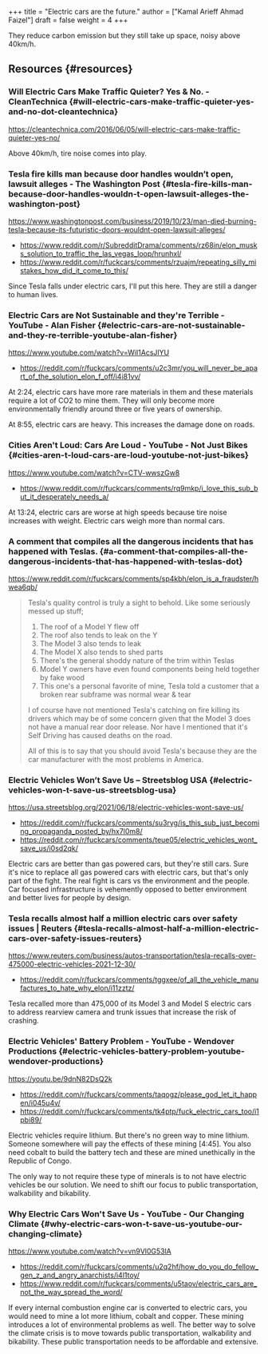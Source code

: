 +++
title = "Electric cars are the future."
author = ["Kamal Arieff Ahmad Faizel"]
draft = false
weight = 4
+++

They reduce carbon emission but they still take up space, noisy above 40km/h.


## Resources {#resources}


### Will Electric Cars Make Traffic Quieter? Yes &amp; No. - CleanTechnica {#will-electric-cars-make-traffic-quieter-yes-and-no-dot-cleantechnica}

<https://cleantechnica.com/2016/06/05/will-electric-cars-make-traffic-quieter-yes-no/>

Above 40km/h, tire noise comes into play.


### Tesla fire kills man because door handles wouldn’t open, lawsuit alleges - The Washington Post {#tesla-fire-kills-man-because-door-handles-wouldn-t-open-lawsuit-alleges-the-washington-post}

<https://www.washingtonpost.com/business/2019/10/23/man-died-burning-tesla-because-its-futuristic-doors-wouldnt-open-lawsuit-alleges/>

-   <https://www.reddit.com/r/SubredditDrama/comments/rz68in/elon_musks_solution_to_traffic_the_las_vegas_loop/hrunhxl/>
-   <https://www.reddit.com/r/fuckcars/comments/rzuajm/repeating_silly_mistakes_how_did_it_come_to_this/>

Since Tesla falls under electric cars, I'll put this here. They are still a danger to human lives.


### Electric Cars are Not Sustainable and they're Terrible - YouTube - Alan Fisher {#electric-cars-are-not-sustainable-and-they-re-terrible-youtube-alan-fisher}

<https://www.youtube.com/watch?v=WiI1AcsJlYU>

-   <https://reddit.com/r/fuckcars/comments/u2c3mr/you_will_never_be_apart_of_the_solution_elon_f_off/i4i81vv/>

At 2:24, electric cars have more rare materials in them and these materials require a lot of CO2 to mine them. They will only become more environmentally friendly around three or five years of ownership.

At 8:55, electric cars are heavy. This increases the damage done on roads.


### Cities Aren't Loud: Cars Are Loud - YouTube - Not Just Bikes {#cities-aren-t-loud-cars-are-loud-youtube-not-just-bikes}

<https://www.youtube.com/watch?v=CTV-wwszGw8>

-   <https://www.reddit.com/r/fuckcars/comments/rq9mkp/i_love_this_sub_but_it_desperately_needs_a/>

At 13:24, electric cars are worse at high speeds because tire noise increases with weight. Electric cars weigh more than normal cars.


### A comment that compiles all the dangerous incidents that has happened with Teslas. {#a-comment-that-compiles-all-the-dangerous-incidents-that-has-happened-with-teslas-dot}

<https://www.reddit.com/r/fuckcars/comments/sp4kbh/elon_is_a_fraudster/hwea6qb/>

> Tesla's quality control is truly a sight to behold. Like some seriously messed up stuff;
>
> 1.  The roof of a Model Y flew off
> 2.  The roof also tends to leak on the Y
> 3.  The Model 3 also tends to leak
> 4.  The Model X also tends to shed parts
> 5.  There's the general shoddy nature of the trim within Teslas
> 6.  Model Y owners have even found components being held together by fake wood
> 7.  This one's a personal favorite of mine, Tesla told a customer that a broken rear subframe was normal wear &amp; tear
>
> I of course have not mentioned Tesla's catching on fire killing its drivers which may be of some concern given that the Model 3 does not have a manual rear door release. Nor have I mentioned that it's Self Driving has caused deaths on the road.
>
> All of this is to say that you should avoid Tesla's because they are the car manufacturer with the most problems in America.


### Electric Vehicles Won’t Save Us – Streetsblog USA {#electric-vehicles-won-t-save-us-streetsblog-usa}

<https://usa.streetsblog.org/2021/06/18/electric-vehicles-wont-save-us/>

-   <https://reddit.com/r/fuckcars/comments/su3ryg/is_this_sub_just_becoming_propaganda_posted_by/hx7l0m8/>
-   <https://reddit.com/r/fuckcars/comments/teue05/electric_vehicles_wont_save_us/i0sd2qk/>

Electric cars are better than gas powered cars, but they're still cars. Sure it's nice to replace all gas powered cars with electric cars, but that's only part of the fight. The real fight is cars vs the environment and the people. Car focused infrastructure is vehemently opposed to better environment and better lives for people by design.


### Tesla recalls almost half a million electric cars over safety issues | Reuters {#tesla-recalls-almost-half-a-million-electric-cars-over-safety-issues-reuters}

<https://www.reuters.com/business/autos-transportation/tesla-recalls-over-475000-electric-vehicles-2021-12-30/>

-   <https://reddit.com/r/fuckcars/comments/tggxee/of_all_the_vehicle_manufactures_to_hate_why_elon/i11zztz/>

Tesla recalled more than 475,000 of its Model 3 and Model S electric cars to address rearview camera and trunk issues that increase the risk of crashing.


### Electric Vehicles' Battery Problem - YouTube - Wendover Productions {#electric-vehicles-battery-problem-youtube-wendover-productions}

<https://youtu.be/9dnN82DsQ2k>

-   <https://reddit.com/r/fuckcars/comments/taqogz/please_god_let_it_happen/i045u4v/>
-   <https://reddit.com/r/fuckcars/comments/tk4ptp/fuck_electric_cars_too/i1pbi89/>

Electric vehicles require lithium. But there's no green way to mine lithium. Someone somewhere will pay the effects of these mining [4:45]. You also need cobalt to build the battery tech and these are mined unethically in the Republic of Congo.

The only way to not require these type of minerals is to not have electric vehicles be our solution. We need to shift our focus to public transportation, walkability and bikability.


### Why Electric Cars Won't Save Us - YouTube - Our Changing Climate {#why-electric-cars-won-t-save-us-youtube-our-changing-climate}

<https://www.youtube.com/watch?v=vn9Vl0G53lA>

-   <https://reddit.com/r/fuckcars/comments/u2q2hf/how_do_you_do_fellow_gen_z_and_angry_anarchists/i4l1toy/>
-   <https://www.reddit.com/r/fuckcars/comments/u5taov/electric_cars_are_not_the_way_spread_the_word/>

If every internal combustion engine car is converted to electric cars, you would need to mine a lot more lithium, cobalt and copper. These mining introduces a lot of environmental problems as well. The better way to solve the climate crisis is to move towards public transportation, walkability and bikability. These public transportation needs to be affordable and extensive.
